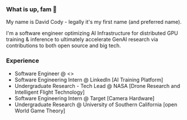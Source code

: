 ### What is up, fam 🤗

My name is David Cody - legally it's my first name (and preferred name). 

I'm a software engineer optimizing AI Infrastructure for distributed GPU training & inference to ultimately accelerate GenAI research via contributions to both open source and big tech. 

### Experience
- Software Engineer @ <>
- Software Engineering Intern @ LinkedIn [AI Training Platform]
- Undergraduate Research - Tech Lead @ NASA [Drone Research and Intelligent Flight Technology]
- Software Engineering Intern @ Target [Camera Hardware]
- Undergraduate Research @ University of Southern California [open World Game Theory]
